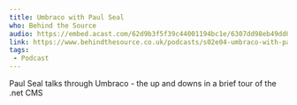 ```yaml
---
title: Umbraco with Paul Seal
who: Behind the Source
audio: https://embed.acast.com/62d9b3f5f39c44001194bc1e/6307dd98eb49dd00143958c4?cover=false
link: https://www.behindthesource.co.uk/podcasts/s02e04-umbraco-with-paul-seal/
tags:
 - Podcast
---
```


Paul Seal talks through Umbraco - the up and downs in a brief tour of the .net CMS
